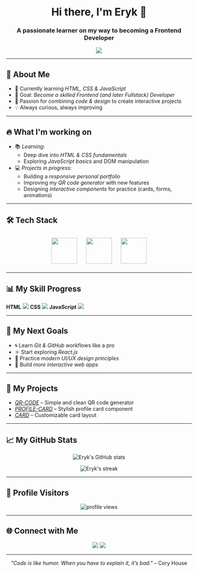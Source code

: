 <!-- Banner -->
<h1 align="center">Hi there, I'm Eryk 👋</h1>
<h3 align="center">A passionate learner on my way to becoming a Frontend Developer</h3>

<!-- Typing animation -->
<p align="center">
  <img src="https://readme-typing-svg.herokuapp.com?color=36BCF7&size=24&lines=Learning+Frontend+Development;Future+Fullstack+Developer;HTML+%7C+CSS+%7C+JavaScript+In+Progress;Always+improving+my+skills!&center=true&width=600&height=45">
</p>

---

## 🚀 About Me
- 🌱 Currently learning *HTML, CSS & JavaScript*  
- 🎯 Goal: *Become a skilled Frontend (and later Fullstack) Developer*  
- 🎨 Passion for combining *code & design* to create interactive projects  
- 💡 Always curious, always improving  

---

## 🔥 What I'm working on
- 📚 *Learning*:  
  - Deep dive into *HTML & CSS fundamentals*  
  - Exploring *JavaScript basics* and DOM manipulation  
- 💻 *Projects in progress*:  
  - Building a *responsive personal portfolio*  
  - Improving my *QR code generator* with new features  
  - Designing *interactive components* for practice (cards, forms, animations)

---

## 🛠 Tech Stack
<p align="center">
  <img src="https://img.icons8.com/color/96/html-5--v1.png" width="70" height="70" style="margin: 10px;"/>
  <img src="https://img.icons8.com/color/96/css3.png" width="70" height="70" style="margin: 10px;"/>
  <img src="https://img.icons8.com/color/96/javascript--v1.png" width="70" height="70" style="margin: 10px;"/>
</p>

---

## 📊 My Skill Progress

<p>
<b>HTML</b>  
<img src="https://progress-bar.dev/50/?title=50%25&width=400&color=E34F26">  
<b>CSS</b>  
<img src="https://progress-bar.dev/40/?title=40%25&width=400&color=1572B6">  
<b>JavaScript</b>  
<img src="https://progress-bar.dev/20/?title=20%25&width=400&color=F7DF1E">  
</p>

---

## 🎯 My Next Goals
- 🌀 Learn *Git & GitHub* workflows like a pro  
- ⚛ Start exploring *React.js*  
- 🎨 Practice *modern UI/UX design principles*  
- 🔄 Build *more interactive web apps*  

---

## 🌟 My Projects

- [*QR-CODE*](https://github.com/eRikx08/QR-CODE) – Simple and clean QR code generator  
- [*PROFILE-CARD*](https://github.com/eRikx08/PROFILE-CARD) – Stylish profile card component  
- [*CARD*](https://github.com/eRikx08/CARD) – Customizable card layout  

---

## 📈 My GitHub Stats

<p align="center">
  <img src="https://github-readme-stats.vercel.app/api?username=eRikx08&show_icons=true&theme=tokyonight" alt="Eryk's GitHub stats"/>
</p>

<p align="center">
  <img src="https://github-readme-streak-stats.herokuapp.com/?user=eRikx08&theme=tokyonight" alt="Eryk's streak"/>
</p>

---

## 👀 Profile Visitors
<p align="center">
  <img src="https://komarev.com/ghpvc/?username=eRikx08&label=Profile%20views&color=0e75b6&style=flat" alt="profile views"/>
</p>

---

## 🌐 Connect with Me
<p align="center">
  <a href="https://github.com/eRikx08"><img src="https://img.shields.io/badge/GitHub-171515?style=for-the-badge&logo=github&logoColor=white"/></a>
  <a href="#"><img src="https://img.shields.io/badge/Portfolio-FF4088?style=for-the-badge&logo=vercel&logoColor=white"/></a>
</p>

---

<p align="center">
  <i>"Code is like humor. When you have to explain it, it’s bad."</i> – Cory House
</p>

